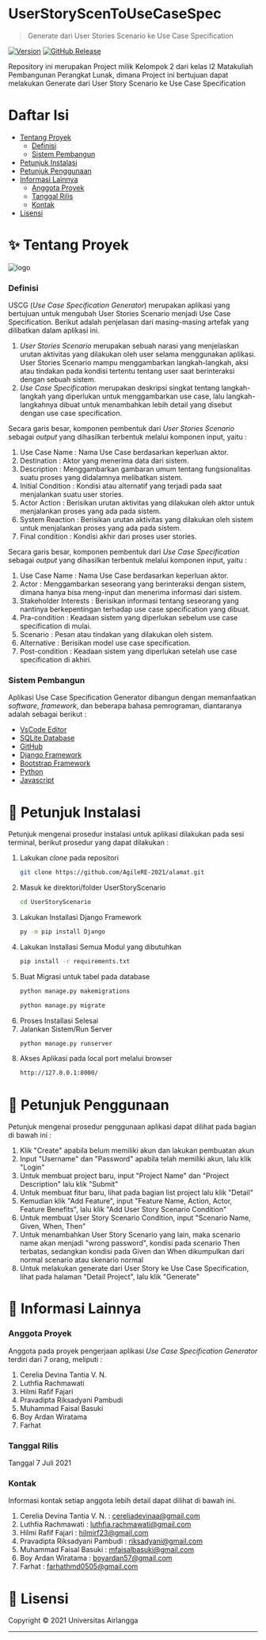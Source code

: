 # UserStoryScenToUseCaseSpec
> Generate dari User Stories Scenario ke Use Case Specification

[![Version](https://badge.fury.io/gh/tterb%2FHyde.svg)]()
[![GitHub Release](https://img.shields.io/badge/release-1.0-blue)]()

Repository ini merupakan Project milik Kelompok 2 dari kelas I2 Matakuliah Pembangunan Perangkat Lunak, dimana Project ini bertujuan dapat melakukan Generate dari User Story Scenario ke Use Case Specification

# Daftar Isi
* [Tentang Proyek](#tentang-proyek)
  * [Definisi](#definisi)
  * [Sistem Pembangun](#sistem-pembangun)
* [Petunjuk Instalasi](#petunjuk-instalasi)
* [Petunjuk Penggunaan](#petunjuk-penggunaan)
* [Informasi Lainnya](#informasi-lainnya)
  * [Anggota Proyek](#anggota-proyek)
  * [Tanggal Rilis](#tanggal-rilis)
  * [Kontak](#kontak)
* [Lisensi](#lisensi)

<!-- TENTANG PROYEK -->
# ✨ Tentang Proyek 
![logo](https://user-images.githubusercontent.com/77656059/123859443-db02c380-d94e-11eb-9076-c1e4374d3d8f.png)
### Definisi
USCG (*Use Case Specification Generator*) merupakan aplikasi yang bertujuan untuk mengubah User Stories Scenario menjadi Use Case Specification. Berikut adalah penjelasan dari masing-masing artefak yang dilibatkan dalam aplikasi ini. 
1. *User Stories Scenario* merupakan sebuah narasi yang menjelaskan urutan aktivitas yang dilakukan oleh user selama menggunakan aplikasi. User Stories Scenario mampu menggambarkan langkah-langkah, aksi atau tindakan pada kondisi tertentu tentang user saat berinteraksi dengan sebuah sistem.
2. *Use Case Specification* merupakan deskripsi singkat tentang langkah-langkah yang diperlukan untuk menggambarkan use case, lalu langkah-langkahnya dibuat untuk menambahkan lebih detail yang disebut dengan use case specification.

Secara garis besar, komponen pembentuk dari *User Stories Scenario* sebagai *output* yang dihasilkan terbentuk melalui komponen input, yaitu :
1. Use Case Name : Nama Use Case berdasarkan keperluan aktor.
2. Destination : Aktor yang menerima data dari sistem.
3. Description : Menggambarkan gambaran umum tentang fungsionalitas suatu proses yang didalamnya melibatkan sistem.
4. Initial Condition : Kondisi atau alternatif yang terjadi pada saat menjalankan suatu user stories.
5. Actor Action : Berisikan urutan aktivitas yang dilakukan oleh aktor untuk menjalankan proses yang ada pada sistem.
6. System Reaction : Berisikan urutan aktivitas yang dilakukan oleh sistem untuk menjalankan proses yang ada pada sistem.
7. Final condition : Kondisi akhir dari proses user stories.

Secara garis besar, komponen pembentuk dari *Use Case Specification* sebagai *output* yang dihasilkan terbentuk melalui komponen input, yaitu :
1. Use Case Name : Nama Use Case berdasarkan keperluan aktor.
2. Actor : Menggambarkan seseorang yang berinteraksi dengan sistem, dimana hanya bisa meng-input dan menerima informasi dari sistem.
3. Stakeholder Interests : Berisikan informasi tentang seseorang yang nantinya berkepentingan terhadap use case specification yang dibuat.
4. Pra-condition : Keadaan sistem yang diperlukan sebelum use case specification di mulai.
5. Scenario : Pesan atau tindakan yang dilakukan oleh sistem.
6. Alternative : Berisikan model use case specification.
7. Post-condition : Keadaan sistem yang diperlukan setelah use case specification di akhiri.

### Sistem Pembangun
Aplikasi Use Case Specification Generator dibangun dengan memanfaatkan *software*, *framework*, dan beberapa bahasa pemrograman, diantaranya adalah sebagai berikut :
- [VsCode Editor](https://code.visualstudio.com/)
- [SQLite Database](https://www.sqlite.org/index.html)
- [GitHub](https://github.com/)
- [Django Framework](https://www.djangoproject.com/) 
- [Bootstrap Framework](https://getbootstrap.com/)
- [Python](https://www.python.org/)
- [Javascript](javascript.com)

# 🚀 Petunjuk Instalasi 
Petunjuk mengenai prosedur instalasi untuk aplikasi dilakukan pada sesi terminal, berikut prosedur yang dapat dilakukan :
1. Lakukan *clone* pada repositori
   ```sh
   git clone https://github.com/AgileRE-2021/alamat.git
   ```
2. Masuk ke direktori/folder UserStoryScenario
   ```sh
   cd UserStoryScenario
   ```
3. Lakukan Installasi Django Framework
   ```sh
   py -m pip install Django  
   ```
4. Lakukan Installasi Semua Modul yang dibutuhkan
   ```sh
   pip install -r requirements.txt
   ```
5. Buat Migrasi untuk tabel pada database
   ```sh
   python manage.py makemigrations  
   ```
   ```sh
   python manage.py migrate
   ```
6. Proses Installasi Selesai
7. Jalankan Sistem/Run Server
   ```sh
   python manage.py runserver  
   ```
8. Akses Aplikasi pada local port melalui browser
   ```sh
   http://127.0.0.1:8000/ 
   ```

# 📖 Petunjuk Penggunaan
Petunjuk mengenai prosedur penggunaan aplikasi dapat dilihat pada bagian di bawah ini :
1. Klik "Create" apabila belum memiliki akun dan lakukan pembuatan akun
2. Input "Username" dan "Password" apabila telah memiliki akun, lalu klik "Login"
3. Untuk membuat project baru, input "Project Name" dan "Project Description" lalu klik "Submit"
4. Untuk membuat fitur baru, lihat pada bagian list project lalu klik "Detail"
5. Kemudian klik "Add Feature", input "Feature Name, Action, Actor, Feature Benefits", lalu klik "Add User Story Scenario Condition"
6. Untuk membuat User Story Scenario Condition, input "Scenario Name, Given, When, Then"
7. Untuk menambahkan User Story Scenario yang lain, maka scenario name akan menjadi "wrong password", kondisi pada scenario Then terbatas, sedangkan kondisi pada Given dan When dikumpulkan dari normal scenario atau skenario normal
8. Untuk melakukan generate dari User Story ke Use Case Specification, lihat pada halaman "Detail Project", lalu klik "Generate"

# 📌 Informasi Lainnya
### Anggota Proyek
Anggota pada proyek pengerjaan aplikasi *Use Case Specification Generator* terdiri dari 7 orang, meliputi :
1. Cerelia Devina Tantia V. N.
2. Luthfia Rachmawati
3. Hilmi Rafif Fajari
4. Pravadipta Riksadyani Pambudi
5. Muhammad Faisal Basuki
6. Boy Ardan Wiratama
7. Farhat		

### Tanggal Rilis 
Tanggal 7 Juli 2021

### Kontak 
Informasi kontak setiap anggota lebih detail dapat dilihat di bawah ini. 
1. Cerelia Devina Tantia V. N.    : cereliadevinaa@gmail.com
2. Luthfia Rachmawati             : luthfia.rachmawati@gmail.com
3. Hilmi Rafif Fajari             : hilmirf23@gmail.com
4. Pravadipta Riksadyani Pambudi  : riksadyani@gmail.com
5. Muhammad Faisal Basuki         : mfaisalbasuki@gmail.com
6. Boy Ardan Wiratama             : boyardan57@gmail.com
7. Farhat		                       : farhathmd0505@gmail.com

# 📝 Lisensi

Copyright © 2021 Universitas Airlangga

---
<br/>
